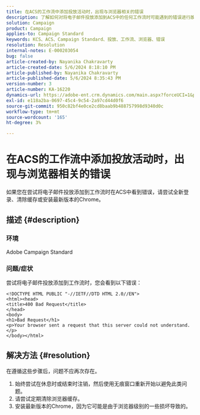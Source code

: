 ```yaml
---
title: 在ACS的工作流中添加投放活动时，出现与浏览器相关的错误
description: 了解如何对将电子邮件投放添加到ACS中的任何工作流时可能遇到的错误进行故障排除。
solution: Campaign
product: Campaign
applies-to: Campaign Standard
keywords: KCS、ACS、Campaign Standard、投放、工作流、浏览器、错误
resolution: Resolution
internal-notes: E-000203054
bug: false
article-created-by: Nayanika Chakravarty
article-created-date: 5/6/2024 8:18:10 PM
article-published-by: Nayanika Chakravarty
article-published-date: 5/6/2024 8:35:43 PM
version-number: 3
article-number: KA-16220
dynamics-url: https://adobe-ent.crm.dynamics.com/main.aspx?forceUCI=1&pagetype=entityrecord&etn=knowledgearticle&id=9fc90ebf-e50b-ef11-9f8a-6045bd0065b6
exl-id: e118a2ba-0697-45c4-9c54-2a97cd44d0f6
source-git-commit: 950c82bf4e0ce2cd8baab9b488757998d9340d0c
workflow-type: tm+mt
source-wordcount: '165'
ht-degree: 3%

---
```


# 在ACS的工作流中添加投放活动时，出现与浏览器相关的错误


如果您在尝试将电子邮件投放添加到工作流时在ACS中看到错误，请尝试全新登录、清除缓存或安装最新版本的Chrome。

## 描述 {#description}


### 环境

Adobe Campaign Standard

### 问题/症状

尝试将电子邮件投放添加到工作流时，您会看到以下错误：


```
<!DOCTYPE HTML PUBLIC "-//IETF//DTD HTML 2.0//EN">
<html><head>
<title>400 Bad Request</title>
</head>
<body>
<h1>Bad Request</h1>
<p>Your browser sent a request that this server could not understand.</p>
</body></html>
```



## 解决方法 {#resolution}


在遵循这些步骤后，问题不应再次存在。

1. 始终尝试在休息时或结束时注销，然后使用无痕窗口重新开始以避免此类问题。
2. 请尝试定期清除浏览器缓存。
3. 安装最新版本的Chrome，因为它可能是由于浏览器级别的一些损坏导致的。
